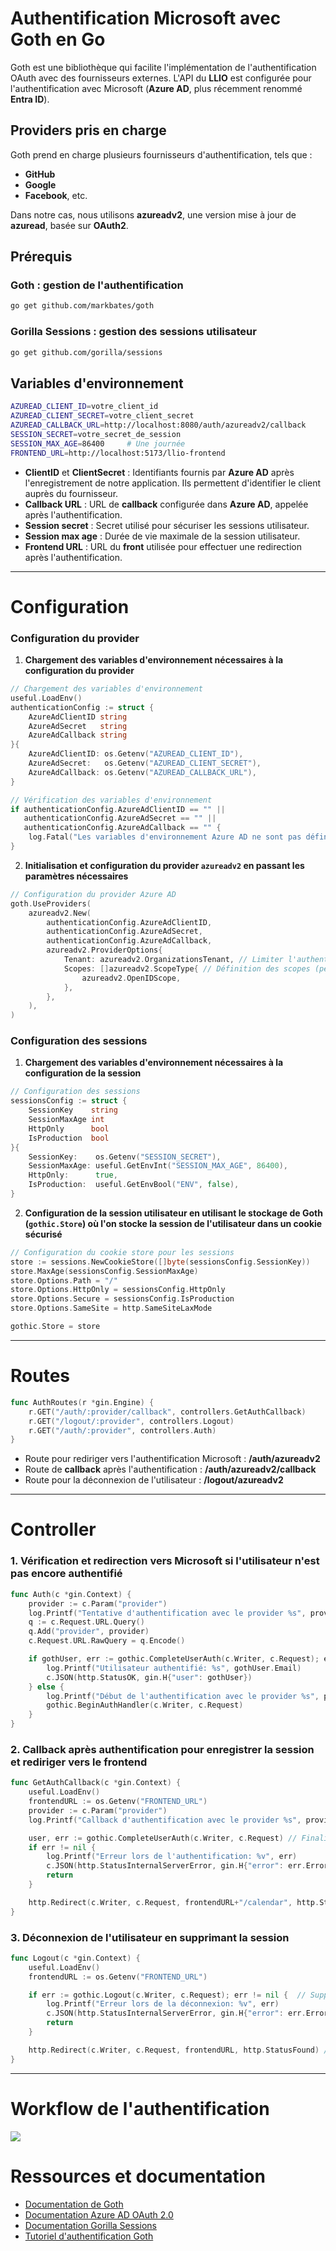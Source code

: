 

# Authentification Microsoft avec Goth en Go

Goth est une bibliothèque qui facilite l'implémentation de l'authentification OAuth avec des fournisseurs externes. L'API du **LLIO** est configurée pour l'authentification avec Microsoft (**Azure AD**, plus récemment renommé **Entra ID**).

## Providers pris en charge

Goth prend en charge plusieurs fournisseurs d'authentification, tels que :

- **GitHub**
- **Google**
- **Facebook**, etc.

Dans notre cas, nous utilisons **azureadv2**, une version mise à jour de **azuread**, basée sur **OAuth2**.

## Prérequis

### Goth : gestion de l'authentification

```bash
go get github.com/markbates/goth
```

### Gorilla Sessions : gestion des sessions utilisateur

```bash
go get github.com/gorilla/sessions
```

## Variables d'environnement

```bash
AZUREAD_CLIENT_ID=votre_client_id
AZUREAD_CLIENT_SECRET=votre_client_secret
AZUREAD_CALLBACK_URL=http://localhost:8080/auth/azureadv2/callback
SESSION_SECRET=votre_secret_de_session
SESSION_MAX_AGE=86400     # Une journée
FRONTEND_URL=http://localhost:5173/llio-frontend
```

- **ClientID** et **ClientSecret** : Identifiants fournis par **Azure AD** après l'enregistrement de notre application. Ils permettent d'identifier le client auprès du fournisseur.
- **Callback URL** : URL de **callback** configurée dans **Azure AD**, appelée après l'authentification.
- **Session secret** : Secret utilisé pour sécuriser les sessions utilisateur.
- **Session max age** : Durée de vie maximale de la session utilisateur.
- **Frontend URL** : URL du **front** utilisée pour effectuer une redirection après l'authentification.

---

# Configuration

### Configuration du provider

1. **Chargement des variables d'environnement nécessaires à la configuration du provider**

```go
// Chargement des variables d'environnement
useful.LoadEnv()
authenticationConfig := struct {
    AzureAdClientID string
    AzureAdSecret   string
    AzureAdCallback string
}{
    AzureAdClientID: os.Getenv("AZUREAD_CLIENT_ID"),
    AzureAdSecret:   os.Getenv("AZUREAD_CLIENT_SECRET"),
    AzureAdCallback: os.Getenv("AZUREAD_CALLBACK_URL"),
}

// Vérification des variables d'environnement
if authenticationConfig.AzureAdClientID == "" || 
   authenticationConfig.AzureAdSecret == "" || 
   authenticationConfig.AzureAdCallback == "" {
    log.Fatal("Les variables d'environnement Azure AD ne sont pas définies")
}
```

2. **Initialisation et configuration du provider `azureadv2` en passant les paramètres nécessaires**

```go
// Configuration du provider Azure AD
goth.UseProviders(
    azureadv2.New(
        authenticationConfig.AzureAdClientID,
        authenticationConfig.AzureAdSecret,
        authenticationConfig.AzureAdCallback,
        azureadv2.ProviderOptions{
            Tenant: azureadv2.OrganizationsTenant, // Limiter l'authentification à l'organisation uniquement
            Scopes: []azureadv2.ScopeType{ // Définition des scopes (permissions demandées)
                azureadv2.OpenIDScope,
            },
        },
    ),
)
```

### Configuration des sessions

1. **Chargement des variables d'environnement nécessaires à la configuration de la session**

```go
// Configuration des sessions
sessionsConfig := struct {
    SessionKey    string
    SessionMaxAge int
    HttpOnly      bool
    IsProduction  bool
}{
    SessionKey:    os.Getenv("SESSION_SECRET"),
    SessionMaxAge: useful.GetEnvInt("SESSION_MAX_AGE", 86400),
    HttpOnly:      true,
    IsProduction:  useful.GetEnvBool("ENV", false),
}
```

2. **Configuration de la session utilisateur en utilisant le stockage de Goth (`gothic.Store`) où l'on stocke la session de l'utilisateur dans un cookie sécurisé**

```go
// Configuration du cookie store pour les sessions
store := sessions.NewCookieStore([]byte(sessionsConfig.SessionKey))
store.MaxAge(sessionsConfig.SessionMaxAge)
store.Options.Path = "/"
store.Options.HttpOnly = sessionsConfig.HttpOnly
store.Options.Secure = sessionsConfig.IsProduction
store.Options.SameSite = http.SameSiteLaxMode

gothic.Store = store
```

---

# Routes

```go
func AuthRoutes(r *gin.Engine) {
    r.GET("/auth/:provider/callback", controllers.GetAuthCallback)
    r.GET("/logout/:provider", controllers.Logout)
    r.GET("/auth/:provider", controllers.Auth)
}
```

- Route pour rediriger vers l'authentification Microsoft : **/auth/azureadv2**
- Route de **callback** après l'authentification : **/auth/azureadv2/callback**
- Route pour la déconnexion de l'utilisateur : **/logout/azureadv2**

---

# Controller

### 1. Vérification et redirection vers Microsoft si l'utilisateur n'est pas encore authentifié

```go
func Auth(c *gin.Context) {
    provider := c.Param("provider")
    log.Printf("Tentative d'authentification avec le provider %s", provider)
    q := c.Request.URL.Query()
    q.Add("provider", provider)
    c.Request.URL.RawQuery = q.Encode()

    if gothUser, err := gothic.CompleteUserAuth(c.Writer, c.Request); err == nil {
        log.Printf("Utilisateur authentifié: %s", gothUser.Email)
        c.JSON(http.StatusOK, gin.H{"user": gothUser})
    } else {
        log.Printf("Début de l'authentification avec le provider %s", provider)
        gothic.BeginAuthHandler(c.Writer, c.Request)
    }
}
```

### 2. Callback après authentification pour enregistrer la session et rediriger vers le frontend

```go
func GetAuthCallback(c *gin.Context) {
    useful.LoadEnv()
    frontendURL := os.Getenv("FRONTEND_URL")
    provider := c.Param("provider")
    log.Printf("Callback d'authentification avec le provider %s", provider)

    user, err := gothic.CompleteUserAuth(c.Writer, c.Request) // Finalisation de l'authentification
    if err != nil {
        log.Printf("Erreur lors de l'authentification: %v", err)
        c.JSON(http.StatusInternalServerError, gin.H{"error": err.Error()})
        return
    }

    http.Redirect(c.Writer, c.Request, frontendURL+"/calendar", http.StatusFound) // Redirection vers le frontend
}
```

### 3. Déconnexion de l'utilisateur en supprimant la session

```go
func Logout(c *gin.Context) {
    useful.LoadEnv()
    frontendURL := os.Getenv("FRONTEND_URL")

    if err := gothic.Logout(c.Writer, c.Request); err != nil {  // Suppression de la session 
        log.Printf("Erreur lors de la déconnexion: %v", err)
        c.JSON(http.StatusInternalServerError, gin.H{"error": err.Error()})
        return
    }

    http.Redirect(c.Writer, c.Request, frontendURL, http.StatusFound) // Redirection vers la page de connexion
}
```

---

# Workflow de l'authentification

![](AuthWorkflow.png)

# Ressources et documentation

- [Documentation de Goth](https://github.com/markbates/goth)
- [Documentation Azure AD OAuth 2.0](https://docs.microsoft.com/fr-fr/azure/active-directory/develop/v2-oauth2-auth-code-flow)
- [Documentation Gorilla Sessions](https://github.com/gorilla/sessions)
- [Tutoriel d'authentification Goth](https://youtu.be/iHFQyd__2A0?si=oodfBtStFZa6hbpy)
